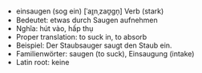 - einsaugen (sog ein)	[ˈaɪ̯nˌzaʊ̯ɡn̩]	Verb (stark)
- Bedeutet: etwas durch Saugen aufnehmen
- Nghĩa: hút vào, hấp thụ
- Proper translation: to suck in, to absorb
- Beispiel: Der Staubsauger saugt den Staub ein.
- Familienwörter: saugen (to suck), Einsaugung (intake)	
- Latin root: keine